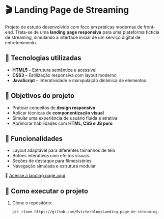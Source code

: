 # 🎬 Landing Page de Streaming

Projeto de estudo desenvolvido com foco em práticas modernas de front-end. Trata-se de uma **landing page responsiva** para uma plataforma fictícia de streaming, simulando a interface inicial de um serviço digital de entretenimento.

## 🧪 Tecnologias utilizadas

- **HTML5** – Estrutura semântica e acessível
- **CSS3** – Estilização responsiva com layout moderno
- **JavaScript** – Interatividade e manipulação dinâmica de elementos

## 🎯 Objetivos do projeto

- Praticar conceitos de **design responsivo**
- Aplicar técnicas de **componentização visual**
- Simular uma experiência de usuário fluida e atrativa
- Aprimorar habilidades com **HTML, CSS e JS puro**

## 📱 Funcionalidades

- Layout adaptável para diferentes tamanhos de tela
- Botões interativos com efeitos visuais
- Seções de destaque para filmes/séries
- Navegação simulada e estrutura modular

🔗 [Acesse a landing page aqui](https://0victorblum.github.io/landing-page-de-streaming/)

## 🚀 Como executar o projeto

1. Clone o repositório:
   ```bash
   git clone https://github.com/0victorblum/Landing-page-de-streaming.git
   ```
